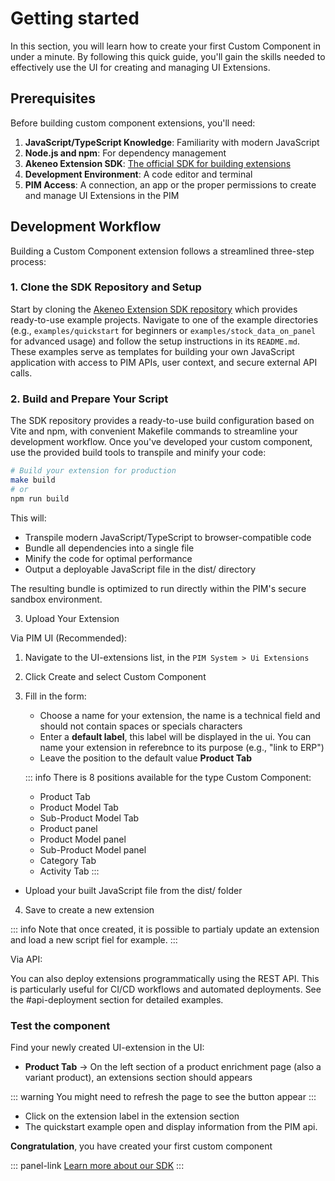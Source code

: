 # Getting started
In this section, you will learn how to create your first Custom Component in under a minute. By following this quick guide, you'll gain the skills needed to effectively use the UI for creating and managing UI Extensions.

## Prerequisites

Before building custom component extensions, you'll need:

1. **JavaScript/TypeScript Knowledge**: Familiarity with modern JavaScript
2. **Node.js and npm**: For dependency management
3. **Akeneo Extension SDK**: [The official SDK for building extensions](https://github.com/akeneo/extension-sdk)
4. **Development Environment**: A code editor and terminal
5. **PIM Access**: A connection, an app or the proper permissions to create and manage UI Extensions in the PIM

## Development Workflow

Building a Custom Component extension follows a streamlined three-step process:

### 1. Clone the SDK Repository and Setup

Start by cloning the [Akeneo Extension SDK repository](https://github.com/akeneo/extension-sdk) which provides ready-to-use example projects. Navigate to one
of the example directories (e.g., `examples/quickstart` for beginners or `examples/stock_data_on_panel` for advanced usage) and follow the setup instructions
in its `README.md`. These examples serve as templates for building your own JavaScript application with access to PIM APIs, user context, and secure external
API calls.

### 2. Build and Prepare Your Script

The SDK repository provides a ready-to-use build configuration based on Vite and npm, with convenient Makefile commands to streamline your development
workflow. Once you've developed your custom component, use the provided build tools to transpile and minify your code:

```bash
# Build your extension for production
make build
# or
npm run build
```

This will:
- Transpile modern JavaScript/TypeScript to browser-compatible code
- Bundle all dependencies into a single file
- Minify the code for optimal performance
- Output a deployable JavaScript file in the dist/ directory

The resulting bundle is optimized to run directly within the PIM's secure sandbox environment.

3. Upload Your Extension

Via PIM UI (Recommended):

1. Navigate to the UI-extensions list, in the `PIM System > Ui Extensions`
2. Click Create and select Custom Component
3. Fill in the form:
    - Choose a name for your extension, the name is a technical field and should not contain spaces or specials characters
    - Enter a **default label**, this label will be displayed in the ui. You can name your extension in referebnce to its purpose (e.g., "link to ERP")
    - Leave the position to the default value **Product Tab**

    ::: info
    There is 8 positions available for the type Custom Component:

    - Product Tab
    - Product Model Tab
    - Sub-Product Model Tab
    - Product panel
    - Product Model panel
    - Sub-Product Model panel
    - Category Tab
    - Activity Tab
    :::

  - Upload your built JavaScript file from the dist/ folder
4. Save to create a new extension

::: info
  Note that once created, it is possible to partialy update an extension and load a new script fiel for example.
:::

Via API:

You can also deploy extensions programmatically using the REST API. This is particularly useful for CI/CD workflows and automated deployments. See the
#api-deployment section for detailed examples.


### Test the component

Find your newly created UI-extension in the UI:
- **Product Tab** → On the left section of a product enrichment page (also a variant product), an extensions section should appears

::: warning
You might need to refresh the page to see the button appear
:::    

- Click on the extension label in the extension section
- The quickstart example open and display information from the PIM api.

**Congratulation**, you have created your first custom component

::: panel-link [Learn more about our SDK](/advanced-extensions/sdk-in-depth.html)
:::